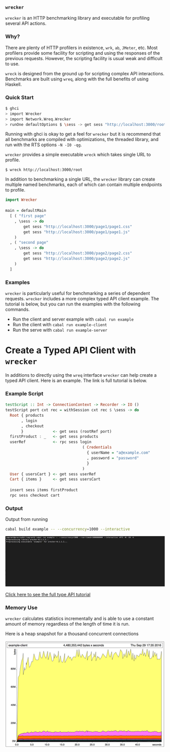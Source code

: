 ### `wrecker`
`wrecker` is an HTTP benchmarking library and executable for profiling several API actions.

### Why?

There are plenty of HTTP profilers in existence, `wrk`, `ab`, `JMeter`, etc. Most profilers provide some facility for scripting and using the responses of the previous requests. However, the scripting facility is usual weak and difficult to use.

`wreck` is designed from the ground up for scripting complex API interactions. Benchmarks are built using `wreq`, along with the full benefits of using Haskell.

### Quick Start

```bash
$ ghci
> import Wrecker
> import Network.Wreq.Wrecker
> runOne defaultOptions $ \sess -> get sess "http://localhost:3000/root"
```

Running with ghci is okay to get a feel for `wrecker` but it is recommend that all
benchmarks are compiled with optimizations, the threaded library,
and run with the RTS options `-N -I0 -qg`.

`wrecker` provides a simple executable `wreck` which takes single URL to profile.

```
$ wreck http://localhost:3000/root
```

In addition to benchmarking a single URL, the `wrecker` library can create
multiple named benchmarks, each of which can contain multiple endpoints to
profile.

```haskell
import Wrecker

main = defaultMain
  [ ( "first page"
    , \sess -> do
        get sess "http://localhost:3000/page1/page1.css"
        get sess "http://localhost:3000/page1/page1.js"
    )
  , ( "second page"
    , \sess -> do
        get sess "http://localhost:3000/page2/page2.css"
        get sess "http://localhost:3000/page2/page2.js"
    )
  ]

```

### Examples

`wrecker` is particularly useful for benchmarking a series of dependent
requests. `wrecker` includes a more complex typed API client example. The tutorial is
below, but you can run the examples with the following commands.

 - Run the client and server example with `cabal run example`
 - Run the client with `cabal run example-client `
 - Run the serve with `cabal run example-server`

# Create a Typed API Client with `wrecker`

In additions to directly using the `wreq` interface `wrecker` can help create a
typed API client. Here is an example. The link is full tutorial is below.

### Example Script

```haskell
testScript :: Int -> ConnectionContext -> Recorder -> IO ()
testScript port cxt rec = withSession cxt rec $ \sess -> do
  Root { products
       , login
       , checkout
       }             <- get sess (rootRef port)
  firstProduct : _   <- get sess products
  userRef            <- rpc sess login
                                  ( Credentials
                                    { userName = "a@example.com"
                                    , password = "password"
                                    }
                                  )
  User { usersCart } <- get sess userRef
  Cart { items }     <- get sess usersCart

  insert sess items firstProduct
  rpc sess checkout cart
```

### Output

Output from running

```bash
cabal build example -- --concurrency=1000 --interactive
```

![Example terminal output](/examples/new-example.gif?raw=true "Example Terminal Output")


[Click here to see the full type API tutorial](/examples/Client.md)

### Memory Use

`wrecker` calculates statistics incrementally and is able to use a constant
amount of memory regardless of the length of time it is run.

Here is a heap snapshot for a thousand concurrent connections

![Heap Snapshot](/memoryProfile.png?raw=true "Heap Snapshot")
